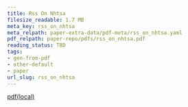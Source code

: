 ```yaml
---
title: Rss On Nhtsa
filesize_readable: 1.7 MB
meta_key: rss_on_nhtsa
meta_relpath: paper-extra-data/pdf-meta/rss_on_nhtsa.yaml
pdf_relpath: paper-repo/pdfs/rss_on_nhtsa.pdf
reading_status: TBD
tags:
- gen-from-pdf
- other-default
- paper
url_slug: rss_on_nhtsa
---
```


[pdf(local)](../../paper-repo/pdfs/rss_on_nhtsa.pdf)
